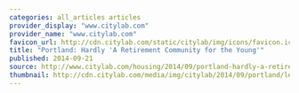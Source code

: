 ```yaml
---
categories: all_articles articles
provider_display: "www.citylab.com"
provider_name: "www.citylab.com"
favicon_url: http://cdn.citylab.com/static/citylab/img/icons/favicon.ico
title: "Portland: Hardly 'A Retirement Community for the Young'"
published: 2014-09-21
source: http://www.citylab.com/housing/2014/09/portland-hardly-a-retirement-community-for-the-young/380381/
thumbnail: http://cdn.citylab.com/media/img/citylab/2014/09/portland/lead_large.jpg
---
```

